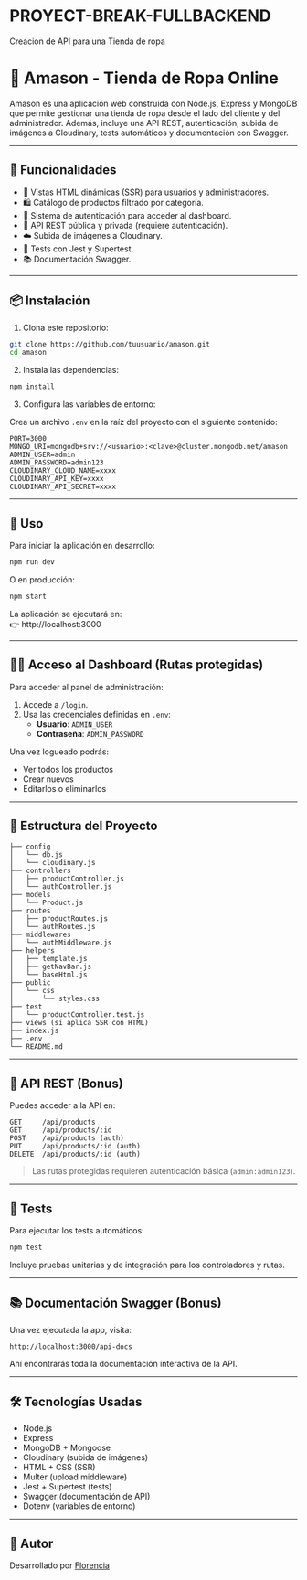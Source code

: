 # PROYECT-BREAK-FULLBACKEND
Creacion de API para una Tienda de ropa
# 👕 Amason - Tienda de Ropa Online

Amason es una aplicación web construida con Node.js, Express y MongoDB que permite gestionar una tienda de ropa desde el lado del cliente y del administrador. Además, incluye una API REST, autenticación, subida de imágenes a Cloudinary, tests automáticos y documentación con Swagger.

---

## 🧩 Funcionalidades

- 📄 Vistas HTML dinámicas (SSR) para usuarios y administradores.
- 🛍️ Catálogo de productos filtrado por categoría.
- 🔐 Sistema de autenticación para acceder al dashboard.
- 🧾 API REST pública y privada (requiere autenticación).
- ☁️ Subida de imágenes a Cloudinary.
- 🧪 Tests con Jest y Supertest.
- 📚 Documentación Swagger.

---

## 📦 Instalación

1. Clona este repositorio:

```bash
git clone https://github.com/tuusuario/amason.git
cd amason
```

2. Instala las dependencias:

```bash
npm install
```

3. Configura las variables de entorno:

Crea un archivo `.env` en la raíz del proyecto con el siguiente contenido:

```env
PORT=3000
MONGO_URI=mongodb+srv://<usuario>:<clave>@cluster.mongodb.net/amason
ADMIN_USER=admin
ADMIN_PASSWORD=admin123
CLOUDINARY_CLOUD_NAME=xxxx
CLOUDINARY_API_KEY=xxxx
CLOUDINARY_API_SECRET=xxxx
```

---

## 🚀 Uso

Para iniciar la aplicación en desarrollo:

```bash
npm run dev
```

O en producción:

```bash
npm start
```

La aplicación se ejecutará en:  
👉 http://localhost:3000

---

## 🧑‍💼 Acceso al Dashboard (Rutas protegidas)

Para acceder al panel de administración:

1. Accede a `/login`.
2. Usa las credenciales definidas en `.env`:
   - **Usuario**: `ADMIN_USER`
   - **Contraseña**: `ADMIN_PASSWORD`

Una vez logueado podrás:
- Ver todos los productos
- Crear nuevos
- Editarlos o eliminarlos

---

## 📂 Estructura del Proyecto

```
├── config
│   └── db.js
│   └── cloudinary.js
├── controllers
│   ├── productController.js
│   └── authController.js
├── models
│   └── Product.js
├── routes
│   ├── productRoutes.js
│   └── authRoutes.js
├── middlewares
│   └── authMiddleware.js
├── helpers
│   ├── template.js
│   ├── getNavBar.js
│   └── baseHtml.js
├── public
│   └── css
│       └── styles.css
├── test
│   └── productController.test.js
├── views (si aplica SSR con HTML)
├── index.js
├── .env
└── README.md
```

---

## 🧠 API REST (Bonus)

Puedes acceder a la API en:

```
GET     /api/products
GET     /api/products/:id
POST    /api/products (auth)
PUT     /api/products/:id (auth)
DELETE  /api/products/:id (auth)
```

> Las rutas protegidas requieren autenticación básica (`admin:admin123`).

---

## 🧪 Tests

Para ejecutar los tests automáticos:

```bash
npm test
```

Incluye pruebas unitarias y de integración para los controladores y rutas.

---

## 📚 Documentación Swagger (Bonus)

Una vez ejecutada la app, visita:

```
http://localhost:3000/api-docs
```

Ahí encontrarás toda la documentación interactiva de la API.

---

## 🛠️ Tecnologías Usadas

- Node.js
- Express
- MongoDB + Mongoose
- Cloudinary (subida de imágenes)
- HTML + CSS (SSR)
- Multer (upload middleware)
- Jest + Supertest (tests)
- Swagger (documentación de API)
- Dotenv (variables de entorno)

---

## 🧵 Autor

Desarrollado por [Florencia](https://github.com/tuusuario)
